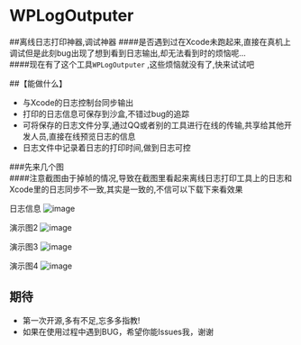 # WPLogOutputer
##离线日志打印神器,调试神器
####是否遇到过在Xcode未跑起来,直接在真机上调试但是此刻bug出现了想到看到日志输出,却无法看到时的烦恼呢...    
####现在有了这个工具`WPLogOutputer` ,这些烦恼就没有了,快来试试吧   


##【能做什么】
- 与Xcode的日志控制台同步输出
- 打印的日志信息可保存到沙盒,不错过bug的追踪
- 可将保存的日志文件分享,通过QQ或者别的工具进行在线的传输,共享给其他开发人员,直接在线预览日志的信息
- 日志文件中记录着日志的打印时间,做到日志可控


###先来几个图  
####注意截图由于掉帧的情况,导致在截图里看起来离线日志打印工具上的日志和Xcode里的日志同步不一致,其实是一致的,不信可以下载下来看效果

日志信息
![image](https://github.com/anrikgwp/WPLogOutputer/blob/master/demoImages/demo4.png)  
 
演示图2 
![image](https://github.com/anrikgwp/WPLogOutputer/blob/master/demoImages/demo1.gif)  
 
演示图3
![image](https://github.com/anrikgwp/WPLogOutputer/blob/master/demoImages/demo2.gif)  
  
演示图4
![image](https://github.com/anrikgwp/WPLogOutputer/blob/master/demoImages/demo3.gif)  










## 期待
* 第一次开源,多有不足,忘多多指教!
* 如果在使用过程中遇到BUG，希望你能Issues我，谢谢
